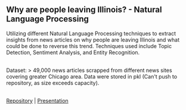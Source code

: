## Why are people leaving Illinois? - Natural Language Processing

Utilizing different Natural Language Processing techniques to extract insights from news articles on why people are leaving Illinois and what could be done to reverse this trend. Techniques used include Topic Detection, Sentiment Analysis, and Entity Recognition.<br><br>

Dataset: > 49,000 news articles scrapped from different news sites covering greater Chicago area. Data were stored in pkl (Can't push to repository, as size exceeds capacity).<br><br>

[Repository](https://github.com/markuswehr/NLP_Chicago_News) | [Presentation](/pdf/NLP_Presentation.pdf)

